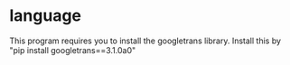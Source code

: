 # language

This program requires you to install the googletrans library. Install this by "pip install googletrans==3.1.0a0"